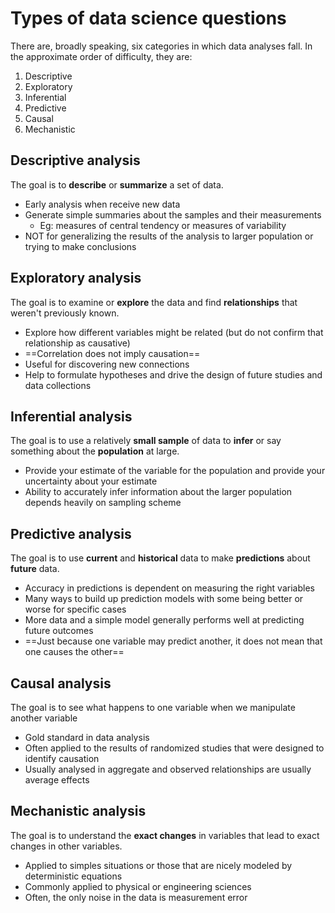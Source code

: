 # Types of data science questions

There are, broadly speaking, six categories in which data analyses fall. In the approximate order of difficulty, they are:

1.  Descriptive 
2.  Exploratory  
3.  Inferential  
4.  Predictive  
5.  Causal  
6.  Mechanistic

## Descriptive analysis

The goal is to **describe** or **summarize** a set of data.

- Early analysis when receive new data
- Generate simple summaries about the samples and their measurements
	- Eg: measures of central tendency or measures of variability
- NOT for generalizing the results of the analysis to larger population or trying to make conclusions

## Exploratory analysis

The goal is to examine or **explore** the data and find **relationships** that weren't previously known.

- Explore how different variables might be related (but do not confirm that relationship as causative)
- ==Correlation does not imply causation==
- Useful for discovering new connections
- Help to formulate hypotheses and drive the design of future studies and data collections

## Inferential analysis

The goal is to use a relatively **small sample** of data to **infer** or say something about the **population** at large.

- Provide your estimate of the variable for the population and provide your uncertainty about your estimate
- Ability to accurately infer information about the larger population depends heavily on sampling scheme

##  Predictive analysis

The goal is to use **current** and **historical** data to make **predictions** about **future** data.

- Accuracy in predictions is dependent on measuring the right variables
- Many ways to build up prediction models with some being better or worse for specific cases
-  More data and a simple model generally performs well at predicting future outcomes
- ==Just because one variable may predict another, it does not mean that one causes the other==

##  Causal analysis

The goal is to see what happens to one variable when we manipulate another variable

- Gold standard in data analysis
- Often applied to the results of randomized studies that were designed to identify causation
- Usually analysed in aggregate and observed relationships are usually average effects

##  Mechanistic analysis

The goal is to understand the **exact changes** in variables that lead to exact changes in other variables.

- Applied to simples situations or those that are nicely modeled by deterministic equations
- Commonly applied to physical or engineering sciences
- Often, the only noise in the data is measurement error

<!--stackedit_data:
eyJoaXN0b3J5IjpbNjg1MDg3NDQsMTEzNzU1OTcwXX0=
-->